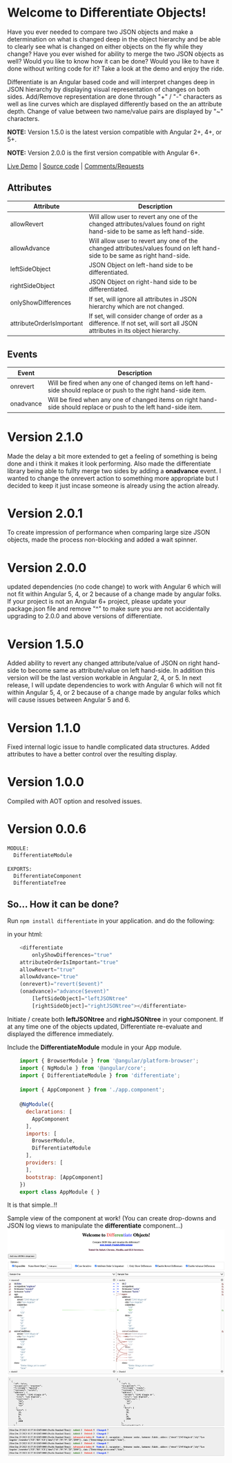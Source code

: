 # Welcome to Differentiate Objects!

Have you ever needed to compare two JSON objects and make a determination on what is changed deep in the object hierarchy and be able to clearly see what is changed on either objects on the fly while they change?
Have you ever wished for ability to merge the two JSON objects as well?
Would you like to know how it can be done? Would you like to have it done without writing code for it? Take a look at the demo and enjoy the ride.

Differentiate is an Angular based code and will interpret changes deep in JSON hierarchy by displaying visual representation of changes on both sides. Add/Remove representation are done through "+" / "-" characters as well as line curves which are displayed differently based on the an attribute depth. Change of value between two name/value pairs are displayed by "~" characters.

**NOTE:** Version 1.5.0 is the latest version compatible with Angular 2+, 4+, or 5+.

**NOTE:** Version 2.0.0 is the first version compatible with Angular 6+.


[Live Demo](https://diffrenciate.stackblitz.io) | [Source code](https://github.com/msalehisedeh/differentiate/tree/master/src/app) | [Comments/Requests](https://github.com/msalehisedeh/differentiate/issues)


## Attributes
| Attribute                |Description                                         |
|--------------------------|----------------------------------------------------|
|allowRevert               |Will allow user to revert any one of the changed attributes/values found on right hand-side to be same as left hand-side.  |
|allowAdvance              |Will allow user to revert any one of the changed attributes/values found on left hand-side to be same as right hand-side.  |
|leftSideObject            |JSON Object on left-hand side to be differentiated.  |
|rightSideObject           |JSON Object on right-hand side to be differentiated. |
|onlyShowDifferences       |If set, will ignore all attributes in JSON hierarchy which are not changed. |
|attributeOrderIsImportant |If set, will consider change of order as a difference. If not set, will sort all JSON attributes in its object hierarchy. |

## Events
| Event                |Description                                     |
|----------------------|------------------------------------------------|
|onrevert              |Will be fired when any one of changed items on left hand-side should replace or push to the right hand-side item.    |
|onadvance             |Will be fired when any one of changed items on right hand-side should replace or push to the left hand-side item.    |


# Version 2.1.0
Made the delay a bit more extended to get a feeling of something is being done and i think it makes it look performing. Also made the differentiate library being able to fullty merge two sides by adding a **onadvance** event.  I wanted to change the onrevert action to something more appropriate but I decided to keep it just incase someone is already using the action already.

# Version 2.0.1
To create impression of performance when comparing large size JSON objects, made the process non-blocking and added a wait spinner.

# Version 2.0.0
updated dependencies (no code change) to work with Angular 6 which will not fit within Angular 5, 4, or 2 because of a change made by angular folks.
If your project is not an Angular 6+ project, please update your package.json file and remove "^" to make sure you are not accidentally upgrading to 2.0.0 and above versions of differentiate.

# Version 1.5.0
Added ability to revert any changed attribute/value of JSON on right hand-side to become same as attribute/value on left hand-side. 
In addition this version will be the last version workable in Angular 2, 4, or 5. In next release, I will update dependencies to work with Angular 6 which will not fit within Angular 5, 4, or 2 because of a change made by angular folks which will cause issues between Angular 5 and 6.

# Version 1.1.0
Fixed internal logic issue to handle complicated data structures. Added attributes to have a better control over the resulting display. 

# Version 1.0.0
Compiled with AOT option and resolved issues. 


# Version 0.0.6
```
MODULE:
  DifferentiateModule

EXPORTS:
  DifferentiateComponent
  DifferentiateTree
```

## So... How it can be done?

Run `npm install differentiate` in your application. and do the following:

in your html:
```javascript
	<differentiate 
		onlyShowDifferences="true"
    attributeOrderIsImportant="true"
    allowRevert="true"
    allowAdvance="true"
    (onrevert)="revert($event)"
    (onadvance)="advance($event)"
		[leftSideObject]="leftJSONtree" 
		[rightSideObject]="rightJSONtree"></differentiate>
```

Initiate / create both **leftJSONtree** and **rightJSONtree** in your component. If at any time one of the objects updated, Differentiate  re-evaluate and displayed the difference immediately.

Include the **DifferentiateModule** module in your App module.
```javascript
	import { BrowserModule } from '@angular/platform-browser';
	import { NgModule } from '@angular/core';
	import { DifferentiateModule } from 'differentiate';

	import { AppComponent } from './app.component';

	@NgModule({
	  declarations: [
		AppComponent
	  ],
	  imports: [
		BrowserModule,
		DifferentiateModule
	  ],
	  providers: [
	  ],
	  bootstrap: [AppComponent]
	})
	export class AppModule { }
```

It is that simple..!!

Sample view of the component at work! (You can create drop-downs and JSON log views to manipulate the **differentiate** component...)
![alt text](https://raw.githubusercontent.com/msalehisedeh/differentiate/master/sample.png "What you would see when a comparison is performed")

